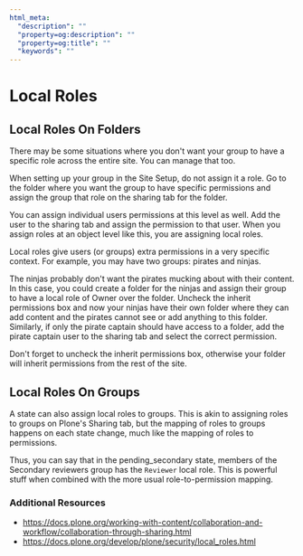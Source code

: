 ```yaml
---
html_meta:
  "description": ""
  "property=og:description": ""
  "property=og:title": ""
  "keywords": ""
---
```


# Local Roles

## Local Roles On Folders

There may be some situations where you don't want your group to have a specific role across the entire site.
You can manage that too.

When setting up your group in the Site Setup, do not assign it a role.
Go to the folder where you want the group to have specific permissions and assign the group that role on the sharing tab for the folder.

You can assign individual users permissions at this level as well.
Add the user to the sharing tab and assign the permission to that user.
When you assign roles at an object level like this, you are assigning local roles.

Local roles give users (or groups) extra permissions in a very specific context.
For example, you may have two groups: pirates and ninjas.

The ninjas probably don't want the pirates mucking about with their content.
In this case, you could create a folder for the ninjas and assign their group to have a local role of Owner over the folder.
Uncheck the inherit permissions box and now your ninjas have their own folder where they can add content and the pirates cannot see or add anything to this folder.
Similarly, if only the pirate captain should have access to a folder,
add the pirate captain user to the sharing tab and select the correct permission.

Don't forget to uncheck the inherit permissions box, otherwise your folder will inherit permissions from the rest of the site.

## Local Roles On Groups

A state can also assign local roles to groups.
This is akin to assigning roles to groups on Plone's Sharing tab, but the mapping of roles to groups happens on each state change,
much like the mapping of roles to permissions.

Thus, you can say that in the pending_secondary state, members of the Secondary reviewers group has the `Reviewer` local role.
This is powerful stuff when combined with the more usual role-to-permission mapping.

### Additional Resources

- <https://docs.plone.org/working-with-content/collaboration-and-workflow/collaboration-through-sharing.html>
- <https://docs.plone.org/develop/plone/security/local_roles.html>
